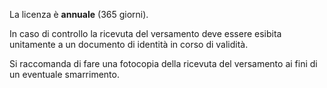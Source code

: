 La licenza è **annuale** (365 giorni).

In caso di controllo la ricevuta del versamento deve essere esibita unitamente a un documento di identità in corso di validità.

Si raccomanda di fare una fotocopia della ricevuta del versamento ai fini di un eventuale smarrimento.
